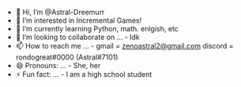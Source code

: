 - 👋 Hi, I’m @Astral-Dreemurr
- 👀 I’m interested in Incremental Games!
- 🌱 I’m currently learning Python, math. enlgish, etc
- 💞️ I’m looking to collaborate on ... - Idk
- 📫 How to reach me ... - gmail = zenoastral2@gmail.com   discord = rondogreat#0000 (Astral#7101)
- 😄 Pronouns: ... - She, her
- ⚡ Fun fact: ... - I am a high school student

<!---
Astral-Dreemurr/Astral-Dreemurr is a ✨ special ✨ repository because its `README.md` (this file) appears on your GitHub profile.
You can click the Preview link to take a look at your changes.
--->
